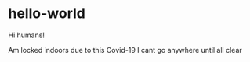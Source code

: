 # hello-world

Hi humans!

Am locked indoors due to this Covid-19
I cant go anywhere until all clear
